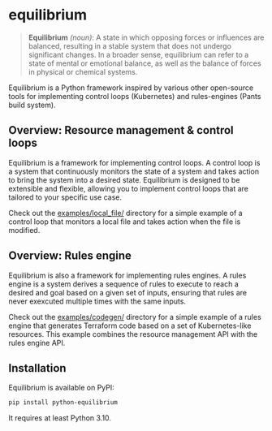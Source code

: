 # equilibrium

> __Equilibrium__ _(noun)_: A state in which opposing forces or influences are balanced, resulting in a stable system
> that does not undergo significant changes. In a broader sense, equilibrium can refer to a state of mental or emotional
> balance, as well as the balance of forces in physical or chemical systems.

Equilibrium is a Python framework inspired by various other open-source tools for implementing control loops
(Kubernetes) and rules-engines (Pants build system).

## Overview: Resource management & control loops

Equilibrium is a framework for implementing control loops. A control loop is a system that continuously monitors
the state of a system and takes action to bring the system into a desired state. Equilibrium is designed to be
extensible and flexible, allowing you to implement control loops that are tailored to your specific use case.

Check out the [examples/local_file/](examples/local_file/) directory for a simple example of a control loop that
monitors a local file and takes action when the file is modified.

## Overview: Rules engine

Equilibrium is also a framework for implementing rules engines. A rules engine is a system derives a sequence of rules
to execute to reach a desired and goal based on a given set of inputs, ensuring that rules are never exexcuted multiple
times with the same inputs.

Check out the [examples/codegen/](examples/codegen/) directory for a simple example of a rules engine that generates
Terraform code based on a set of Kubernetes-like resources. This example combines the resource management API with
the rules engine API.

## Installation

Equilibrium is available on PyPI:

```bash
pip install python-equilibrium
```

It requires at least Python 3.10.
